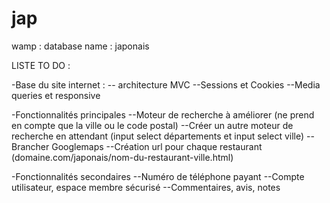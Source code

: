 # jap
wamp :
database name : japonais

LISTE TO DO :

-Base du site internet :
-- architecture MVC
--Sessions et Cookies
--Media queries et responsive

-Fonctionnalités principales
--Moteur de recherche à améliorer (ne prend en compte que la ville ou le code postal)
--Créer un autre moteur de recherche en attendant (input select départements et input select ville)
--Brancher Googlemaps 
--Création url pour chaque restaurant (domaine.com/japonais/nom-du-restaurant-ville.html)

-Fonctionnalités secondaires
--Numéro de téléphone payant
--Compte utilisateur, espace membre sécurisé
--Commentaires, avis, notes
